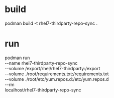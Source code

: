 # build
podman build -t rhel7-thirdparty-repo-sync .

# run
podman run \
--name rhel7-thirdparty-repo-sync \
--volume /export/rhel/rhel7-thirdparty:/export \
--volume ./root/requirements.txt:/requirements.txt \
--volume ./root/etc/yum.repos.d:/etc/yum.repos.d \
--rm \
localhost/rhel7-thirdparty-repo-sync
